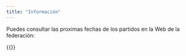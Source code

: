 ```yaml
---
title: "Información"
---
```


Puedes consultar las proximas fechas de los partidos en la Web de la federación:

{{<extlink text="Temporada 25/26" href="https://fibtenerife.com/competiciones-fibt/?_gl=1*1j303c2*_up*MQ..*_ga*MTQ2MDkwNDE3NS4xNzYxMzk4MjIz*_ga_TGNH8XF492*czE3NjEzOTgyMjIkbzEkZzAkdDE3NjEzOTgyMjIkajYwJGwwJGgw" icon="fa solid fa-basketball">}}



